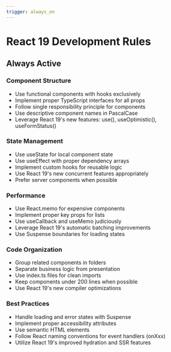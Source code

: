 ```yaml
---
trigger: always_on
---
```


# React 19 Development Rules

## Always Active

### Component Structure
- Use functional components with hooks exclusively
- Implement proper TypeScript interfaces for all props
- Follow single responsibility principle for components
- Use descriptive component names in PascalCase
- Leverage React 19's new features: use(), useOptimistic(), useFormStatus()

### State Management
- Use useState for local component state
- Use useEffect with proper dependency arrays
- Implement custom hooks for reusable logic
- Use React 19's new concurrent features appropriately
- Prefer server components when possible

### Performance
- Use React.memo for expensive components
- Implement proper key props for lists
- Use useCallback and useMemo judiciously
- Leverage React 19's automatic batching improvements
- Use Suspense boundaries for loading states

### Code Organization
- Group related components in folders
- Separate business logic from presentation
- Use index.ts files for clean imports
- Keep components under 200 lines when possible
- Use React 19's new compiler optimizations

### Best Practices
- Handle loading and error states with Suspense
- Implement proper accessibility attributes
- Use semantic HTML elements
- Follow React naming conventions for event handlers (onXxx)
- Utilize React 19's improved hydration and SSR features
